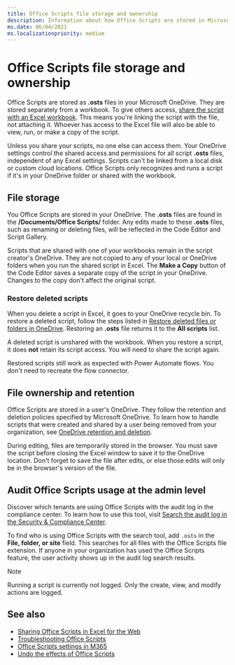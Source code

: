 ```yaml
---
title: Office Scripts file storage and ownership
description: Information about how Office Scripts are stored in Microsoft OneDrive and transferred between owners.
ms.date: 06/04/2021
ms.localizationpriority: medium
---
```


# Office Scripts file storage and ownership

Office Scripts are stored as **.osts** files in your Microsoft OneDrive. They are stored separately from a workbook. To give others access, [share the script with an Excel workbook](excel.md#share-office-scripts). This means you're linking the script with the file, not attaching it. Whoever has access to the Excel file will also be able to view, run, or make a copy of the script.

Unless you share your scripts, no one else can access them. Your OneDrive settings control the shared access and permissions for all script **.osts** files, independent of any Excel settings. Scripts can't be linked from a local disk or custom cloud locations. Office Scripts only recognizes and runs a script if it's in your OneDrive folder or shared with the workbook.

## File storage

You Office Scripts are stored in your OneDrive. The **.osts** files are found in the **/Documents/Office Scripts/** folder. Any edits made to these **.osts** files, such as renaming or deleting files, will be reflected in the Code Editor and Script Gallery.

Scripts that are shared with one of your workbooks remain in the script creator's OneDrive. They are not copied to any of your local or OneDrive folders when you run the shared script in Excel. The **Make a Copy** button of the Code Editor saves a separate copy of the script in your OneDrive. Changes to the copy don't affect the original script.

### Restore deleted scripts

When you delete a script in Excel, it goes to your OneDrive recycle bin. To restore a deleted script, follow the steps listed in [Restore deleted files or folders in OneDrive](https://support.microsoft.com/office/949ada80-0026-4db3-a953-c99083e6a84f). Restoring an **.osts** file returns it to the **All scripts** list.

A deleted script is unshared with the workbook. When you restore a script, it does **not** retain its script access. You will need to share the script again.

Restored scripts still work as expected with Power Automate flows. You don't need to recreate the flow connector.

## File ownership and retention

Office Scripts are stored in a user's OneDrive. They follow the retention and deletion policies specified by Microsoft OneDrive. To learn how to handle scripts that were created and shared by a user being removed from your organization, see [OneDrive retention and deletion](/onedrive/retention-and-deletion).

During editing, files are temporarily stored in the browser. You must save the script before closing the Excel window to save it to the OneDrive location. Don't forget to save the file after edits, or else those edits will only be in the browser's version of the file.

## Audit Office Scripts usage at the admin level

Discover which tenants are using Office Scripts with the audit log in the compliance center. To learn how to use this tool, visit [Search the audit log in the Security & Compliance Center](/microsoft-365/compliance/search-the-audit-log-in-security-and-compliance?view=o365-worldwide&preserve-view=true#search-the-audit-log).

To find who is using Office Scripts with the search tool, add `.osts` in the **File, folder, or site** field. This searches for all files with the Office Scripts file extension. If anyone in your organization has used the Office Scripts feature, the user activity shows up in the audit log search results.

> [!NOTE]
> Running a script is currently not logged. Only the create, view, and modify actions are logged.

## See also

- [Sharing Office Scripts in Excel for the Web](https://support.microsoft.com/office/226eddbc-3a44-4540-acfe-fccda3d1122b)
- [Troubleshooting Office Scripts](../testing/troubleshooting.md)
- [Office Scripts settings in M365](/microsoft-365/admin/manage/manage-office-scripts-settings)
- [Undo the effects of Office Scripts](../testing/undo.md)
